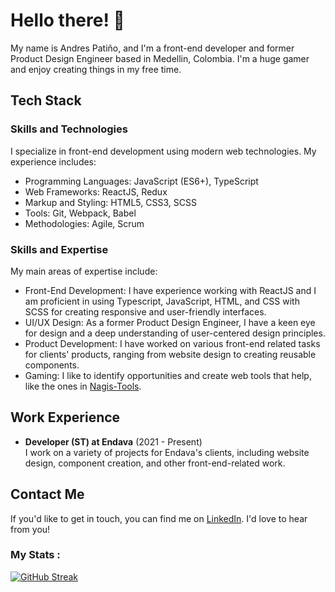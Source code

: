 # Hello there! 👋

My name is Andres Patiño, and I'm a front-end developer and former Product Design Engineer based in Medellin, Colombia. I'm a huge gamer and enjoy creating things in my free time.

## Tech Stack

### Skills and Technologies

I specialize in front-end development using modern web technologies. My experience includes:

- Programming Languages: JavaScript (ES6+), TypeScript
- Web Frameworks: ReactJS, Redux
- Markup and Styling: HTML5, CSS3, SCSS
- Tools: Git, Webpack, Babel
- Methodologies: Agile, Scrum

### Skills and Expertise

My main areas of expertise include:

- Front-End Development: I have experience working with ReactJS and I am proficient in using Typescript, JavaScript, HTML, and CSS with SCSS for creating responsive and user-friendly interfaces.
- UI/UX Design: As a former Product Design Engineer, I have a keen eye for design and a deep understanding of user-centered design principles.
- Product Development: I have worked on various front-end related tasks for clients' products, ranging from website design to creating reusable components.
- Gaming: I like to identify opportunities and create web tools that help, like the ones in [Nagis-Tools](https://github.com/apatinoc4/nagis-tools).

## Work Experience

- **Developer (ST) at Endava** (2021 - Present)<br>
  I work on a variety of projects for Endava's clients, including website design, component creation, and other front-end-related work.


## Contact Me

If you'd like to get in touch, you can find me on [LinkedIn](https://www.linkedin.com/in/andrespatino1993/). I'd love to hear from you!


### My Stats :
[![GitHub Streak](http://github-readme-streak-stats.herokuapp.com?user=apatinoc4&theme=dark&background=000000)](https://git.io/streak-stats)

<!--
**apatinoc4/apatinoc4** is a ✨ _special_ ✨ repository because its `README.md` (this file) appears on your GitHub profile.

Here are some ideas to get you started:

- 🔭 I’m currently working on ...
- 🌱 I’m currently learning ...
- 👯 I’m looking to collaborate on ...
- 🤔 I’m looking for help with ...
- 💬 Ask me about ...
- 📫 How to reach me: ...
- 😄 Pronouns: ...
- ⚡ Fun fact: ...
-->

